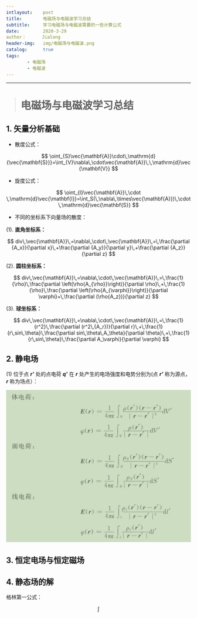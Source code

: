 ```yaml
---
intlayout:    post
title:        电磁场与电磁波学习总结
subtitle:     学习电磁场与电磁波需要的一些计算公式
date:         2020-3-29
author：      Jialong
header-img:   img/电磁场与电磁波.png
catalog:      true
tags:
        - 电磁场
        - 电磁波
---
```


---

> # 电磁场与电磁波学习总结

## 1. 矢量分析基础

- 散度公式：

$$
\oint_{S}\vec{\mathbf{A}}\cdot\,\mathrm{d}{\vec{\mathbf{S}}}=\int_{V}\nabla\,\cdot\vec{\mathbf{A}}\,\,\mathrm{d}\vec{\mathbf{V}}
$$




- 旋度公式：

$$
\oint_{l}\vec{\mathbf{A}}\,\cdot \,\mathrm{d}\vec{\mathbf{l}}=\int_S(\,\nabla\,\times\vec{\mathbf{A}})\,\cdot\,\mathrm{d}\vec{\mathbf{S}}
$$





- 不同的坐标系下向量场的散度：



(1). **直角坐标系：**




$$
div\,\vec{\mathbf{A}}\,=\nabla\,\cdot\,\vec{\mathbf{A}}\,=\,\frac{\partial {A_x}}{\partial x}\,+\frac{\partial {A_y}}{\partial y}\,+\frac{\partial {A_z}}{\partial z}
$$

(2). **圆柱坐标系：**




$$
div\,\vec{\mathbf{A}}\,=\nabla\,\cdot\,\vec{\mathbf{A}}\,=\,\frac{1}{\rho}\,\frac{\partial \left(\rho{A_{\rho}}\right)}{\partial \rho}\,+\,\frac{1}{\rho}\,\frac{\partial \left(\rho{A_{\varphi}}\right)}{\partial \varphi}+\,\frac{\partial (\rho{A_z})}{\partial z}
$$

(3). **球坐标系：**




$$
div\,\vec{\mathbf{A}}\,=\nabla\,\cdot\,\vec{\mathbf{A}}\,=\,\frac{1}{r^2}\,\frac{\partial (r^2\,{A_r})}{\partial r}\,+\,\frac{1}{r\,sin\,\theta}\,\frac{\partial sin\,\theta\,A_\theta}{\partial \theta}\,+\,\frac{1}{r\,sin\,\theta}\,\frac{\partial A_\varphi}{\partial \varphi}
$$

##  2. 静电场

(1) 位于点 ***r'*** 处的点电荷 ***q'*** 在 ***r*** 处产生的电场强度和电势分别为(点 ***r'*** 称为源点，***r*** 称为场点）：





![](https://raw.githubusercontent.com/Jialong-c/images/master/Blog/电场强度.png)

## 3. 恒定电场与恒定磁场

## 4. 静态场的解

格林第一公式：




$$
\int
$$

